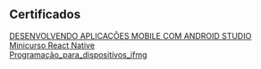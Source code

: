 ## Certificados 

[DESENVOLVENDO APLICAÇÕES MOBILE COM ANDROID  STUDIO](./pdf/Certificado_bradesco.pdf)
<br>
[Minicurso React Native](./pdf/certificate_rocketseat.pdf)
<br>
[Programação_para_dispositivos_ifmg](./pdf/Programação_para_dispositivos_ifmg.pdf)
